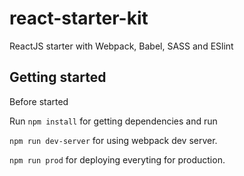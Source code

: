 # react-starter-kit
ReactJS starter with Webpack, Babel, SASS and ESlint

## Getting started

Before started 

Run `npm install` for getting dependencies and run

`npm run dev-server` for using webpack dev server.

`npm run prod` for deploying everyting for production.
